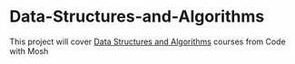 # Data-Structures-and-Algorithms
This project will cover [Data Structures and Algorithms](https://codewithmosh.com/p/data-structures-algorithms) courses from Code with Mosh
